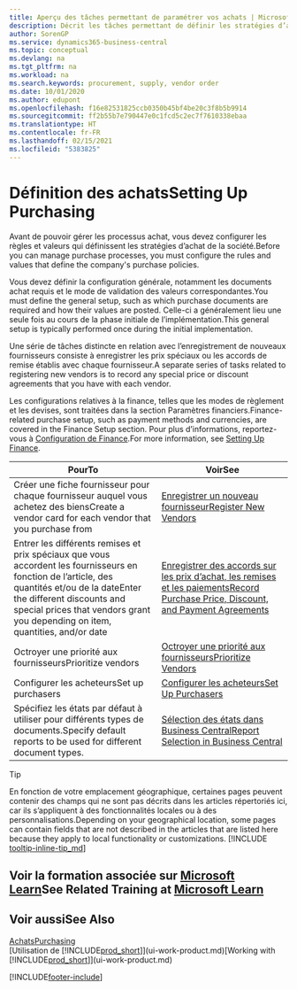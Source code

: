 ```yaml
---
title: Aperçu des tâches permettant de paramétrer vos achats | Microsoft Docs
description: Décrit les tâches permettant de définir les stratégies d’approvisionnement de votre société et de déterminer vos processus d’achat.
author: SorenGP
ms.service: dynamics365-business-central
ms.topic: conceptual
ms.devlang: na
ms.tgt_pltfrm: na
ms.workload: na
ms.search.keywords: procurement, supply, vendor order
ms.date: 10/01/2020
ms.author: edupont
ms.openlocfilehash: f16e82531825ccb0350b45bf4be20c3f8b5b9914
ms.sourcegitcommit: ff2b55b7e790447e0c1fcd5c2ec7f7610338ebaa
ms.translationtype: HT
ms.contentlocale: fr-FR
ms.lasthandoff: 02/15/2021
ms.locfileid: "5383825"
---
```

# <a name="setting-up-purchasing"></a><span data-ttu-id="f3c65-103">Définition des achats</span><span class="sxs-lookup"><span data-stu-id="f3c65-103">Setting Up Purchasing</span></span>
<span data-ttu-id="f3c65-104">Avant de pouvoir gérer les processus achat, vous devez configurer les règles et valeurs qui définissent les stratégies d’achat de la société.</span><span class="sxs-lookup"><span data-stu-id="f3c65-104">Before you can manage purchase processes, you must configure the rules and values that define the company's purchase policies.</span></span>

<span data-ttu-id="f3c65-105">Vous devez définir la configuration générale, notamment les documents achat requis et le mode de validation des valeurs correspondantes.</span><span class="sxs-lookup"><span data-stu-id="f3c65-105">You must define the general setup, such as which purchase documents are required and how their values are posted.</span></span> <span data-ttu-id="f3c65-106">Celle-ci a généralement lieu une seule fois au cours de la phase initiale de l’implémentation.</span><span class="sxs-lookup"><span data-stu-id="f3c65-106">This general setup is typically performed once during the initial implementation.</span></span>

<span data-ttu-id="f3c65-107">Une série de tâches distincte en relation avec l’enregistrement de nouveaux fournisseurs consiste à enregistrer les prix spéciaux ou les accords de remise établis avec chaque fournisseur.</span><span class="sxs-lookup"><span data-stu-id="f3c65-107">A separate series of tasks related to registering new vendors is to record any special price or discount agreements that you have with each vendor.</span></span>

<span data-ttu-id="f3c65-108">Les configurations relatives à la finance, telles que les modes de règlement et les devises, sont traitées dans la section Paramètres financiers.</span><span class="sxs-lookup"><span data-stu-id="f3c65-108">Finance-related purchase setup, such as payment methods and currencies, are covered in the Finance Setup section.</span></span> <span data-ttu-id="f3c65-109">Pour plus d’informations, reportez-vous à [Configuration de Finance](finance-setup-finance.md).</span><span class="sxs-lookup"><span data-stu-id="f3c65-109">For more information, see [Setting Up Finance](finance-setup-finance.md).</span></span>

| <span data-ttu-id="f3c65-110">Pour</span><span class="sxs-lookup"><span data-stu-id="f3c65-110">To</span></span> | <span data-ttu-id="f3c65-111">Voir</span><span class="sxs-lookup"><span data-stu-id="f3c65-111">See</span></span> |
| --- | --- |
| <span data-ttu-id="f3c65-112">Créer une fiche fournisseur pour chaque fournisseur auquel vous achetez des biens</span><span class="sxs-lookup"><span data-stu-id="f3c65-112">Create a vendor card for each vendor that you purchase from</span></span>|[<span data-ttu-id="f3c65-113">Enregistrer un nouveau fournisseur</span><span class="sxs-lookup"><span data-stu-id="f3c65-113">Register New Vendors</span></span>](purchasing-how-register-new-vendors.md) |
| <span data-ttu-id="f3c65-114">Entrer les différents remises et prix spéciaux que vous accordent les fournisseurs en fonction de l’article, des quantités et/ou de la date</span><span class="sxs-lookup"><span data-stu-id="f3c65-114">Enter the different discounts and special prices that vendors grant you depending on item, quantities, and/or date</span></span> |[<span data-ttu-id="f3c65-115">Enregistrer des accords sur les prix d’achat, les remises et les paiements</span><span class="sxs-lookup"><span data-stu-id="f3c65-115">Record Purchase Price, Discount, and Payment Agreements</span></span>](purchasing-how-record-purchase-price-discount-payment-agreements.md) |
| <span data-ttu-id="f3c65-116">Octroyer une priorité aux fournisseurs</span><span class="sxs-lookup"><span data-stu-id="f3c65-116">Prioritize vendors</span></span> |[<span data-ttu-id="f3c65-117">Octroyer une priorité aux fournisseurs</span><span class="sxs-lookup"><span data-stu-id="f3c65-117">Prioritize Vendors</span></span>](purchasing-how-prioritize-vendors.md) |
| <span data-ttu-id="f3c65-118">Configurer les acheteurs</span><span class="sxs-lookup"><span data-stu-id="f3c65-118">Set up purchasers</span></span> |[<span data-ttu-id="f3c65-119">Configurer les acheteurs</span><span class="sxs-lookup"><span data-stu-id="f3c65-119">Set Up Purchasers</span></span>](purchasing-how-setup-purchasers.md) |
|<span data-ttu-id="f3c65-120">Spécifiez les états par défaut à utiliser pour différents types de documents.</span><span class="sxs-lookup"><span data-stu-id="f3c65-120">Specify default reports to be used for different document types.</span></span>|[<span data-ttu-id="f3c65-121">Sélection des états dans Business Central</span><span class="sxs-lookup"><span data-stu-id="f3c65-121">Report Selection in Business Central</span></span>](across-report-selections.md)|

> [!TIP]
> <span data-ttu-id="f3c65-122">En fonction de votre emplacement géographique, certaines pages peuvent contenir des champs qui ne sont pas décrits dans les articles répertoriés ici, car ils s’appliquent à des fonctionnalités locales ou à des personnalisations.</span><span class="sxs-lookup"><span data-stu-id="f3c65-122">Depending on your geographical location, some pages can contain fields that are not described in the articles that are listed here because they apply to local functionality or customizations.</span></span> [!INCLUDE [tooltip-inline-tip_md](includes/tooltip-inline-tip_md.md)]

## <a name="see-related-training-at-microsoft-learn"></a><span data-ttu-id="f3c65-123">Voir la formation associée sur [Microsoft Learn](/learn/paths/trade-get-started-dynamics-365-business-central/)</span><span class="sxs-lookup"><span data-stu-id="f3c65-123">See Related Training at [Microsoft Learn](/learn/paths/trade-get-started-dynamics-365-business-central/)</span></span>

## <a name="see-also"></a><span data-ttu-id="f3c65-124">Voir aussi</span><span class="sxs-lookup"><span data-stu-id="f3c65-124">See Also</span></span>

[<span data-ttu-id="f3c65-125">Achats</span><span class="sxs-lookup"><span data-stu-id="f3c65-125">Purchasing</span></span>](purchasing-manage-purchasing.md)  
<span data-ttu-id="f3c65-126">[Utilisation de [!INCLUDE[prod_short](includes/prod_short.md)]](ui-work-product.md)</span><span class="sxs-lookup"><span data-stu-id="f3c65-126">[Working with [!INCLUDE[prod_short](includes/prod_short.md)]](ui-work-product.md)</span></span>


[!INCLUDE[footer-include](includes/footer-banner.md)]